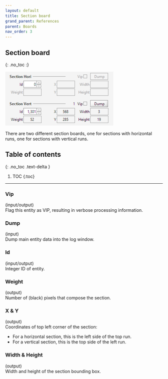 ```yaml
---
layout: default
title: Section board
grand_parent: References
parent: Boards
nav_order: 3
---
```

## Section board
{: .no_toc :}

![](../assets/section_board.png)

There are two different section boards, one for sections with horizontal runs,
one for sections with vertical runs.

## Table of contents
{: .no_toc .text-delta }

1. TOC
{:toc}

---

### Vip
(input/output)  
Flag this entity as VIP, resulting in verbose processing information.

### Dump
(input)  
Dump main entity data into the log window.

### Id
(input/output)  
Integer ID of entity.

### Weight
(output)  
Number of (black) pixels that compose the section.

### X & Y
(output)  
Coordinates of top left corner of the section:
* For a horizontal section, this is the left side of the top run.
* For a vertical section, this is the top side of the left run.

### Width & Height
(output)  
Width and height of the section bounding box.
